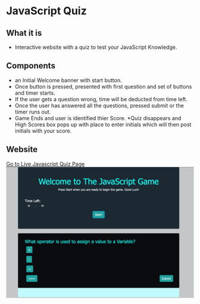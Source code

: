 # JavaScript Quiz

## What it is

* Interactive website with a quiz to test your JavaScript Knowledge.

## Components

* an Initial Welcome banner with start button.
* Once button is pressed, presented with first question and set of buttons and timer starts.
* If the user gets a question wrong, time will be deducted from time left.
* Once the user has answered all the questions, pressed submit or the timer runs out.
* Game Ends and user is identified thier Score.
*Quiz disappears and High Scores box pops up with place to enter initials which will then post initials with your score.

## Website

[Go to Live Javascript Quiz Page](https://beccablanton.github.io/javascript_quiz/)
![Javascript Quiz](./assets/javascriptwebsitesample.png)